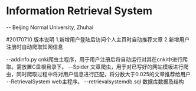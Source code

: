 # Information Retrieval System 
-- Beijing Normal University, Zhuhai

#20170710 版本说明
1.新增用户登陆后访问个人主页时自动推荐文章
2.新增用户注册时自动爬取知网信息


--addinfo.py cnki爬虫主程序，用于用户注册后将自动运行对其在cnki中进行爬取。需放置C盘根目录下。
--Spider     文章爬虫，用于对已写好的网站模板进行爬虫，同时爬取过程中将对用户信息进行匹配，将分数大于0.025的文章推荐给用户
--RetrievalSystem 	web主程序。
--retrievalsystemdb.sql 数据库数据及结构